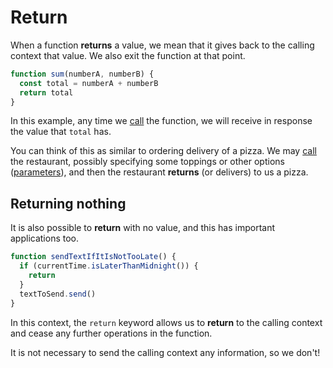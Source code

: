 # Return

When a function **returns** a value, we mean that it gives back to the calling context that value. We also exit the function at that point.

```js
function sum(numberA, numberB) {
  const total = numberA + numberB
  return total
}
```

In this example, any time we [call](./invocation.md) the function, we will receive in response the value that `total` has.

You can think of this as similar to ordering delivery of a pizza. We may [call](./invocation.md) the restaurant, possibly specifying some toppings or other options ([parameters](./parameters.md)), and then the restaurant **returns** (or delivers) to us a pizza.

## Returning nothing

It is also possible to **return** with no value, and this has important applications too.

```js
function sendTextIfItIsNotTooLate() {
  if (currentTime.isLaterThanMidnight()) {
    return
  }
  textToSend.send()
}
```

In this context, the `return` keyword allows us to **return** to the calling context and cease any further operations in the function.

It is not necessary to send the calling context any information, so we don't!
